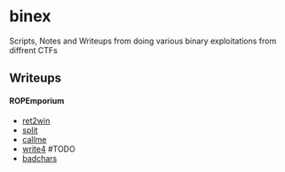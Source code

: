 # binex
Scripts, Notes and Writeups from doing various binary exploitations from diffrent CTFs

## Writeups

#### ROPEmporium
- [ret2win](https://iagrant.github.io/rop%20emporium/ret2win/)
- [split](https://iagrant.github.io/rop%20emporium/split/)
- [callme](https://iagrant.github.io/rop%20emporium/callme/)
- [write4](ROPemporium/3-write4) #TODO
- [badchars](https://iagrant.github.io/rop%20emporium/badchars/)
